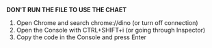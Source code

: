 **DON'T RUN THE FILE TO USE THE CHAET**

1. Open Chrome and search chrome://dino (or turn off connection)
2. Open the Console with CTRL+SHIFT+i (or going through Inspector)
3. Copy the code in the Console and press Enter
